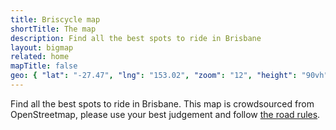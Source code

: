 ```yaml
---
title: Briscycle map
shortTitle: The map
description: Find all the best spots to ride in Brisbane
layout: bigmap
related: home
mapTitle: false
geo: { "lat": "-27.47", "lng": "153.02", "zoom": "12", "height": "90vh" }
---
```


Find all the best spots to ride in Brisbane. This map is crowdsourced from OpenStreetmap, please use your best judgement and follow [the road rules](/bicycle-regulation/).
